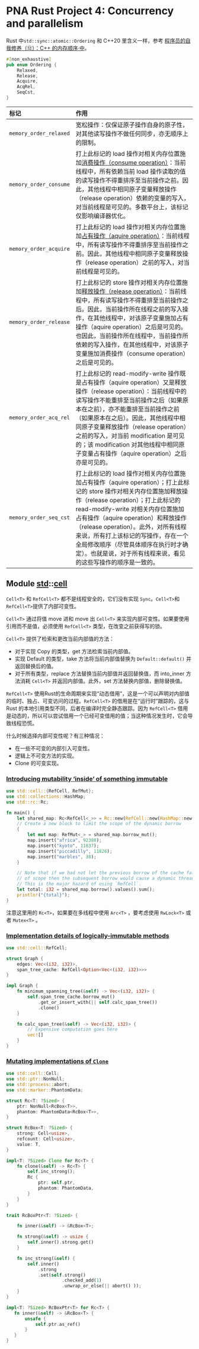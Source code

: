# PNA Rust Project 4: Concurrency and parallelism

Rust 中`std::sync::atomic::Ordering` 和 C++20 里含义一样，参考 [程序员的自我修养（⑫）：C++ 的内存顺序·中](https://liam.page/2021/12/11/memory-order-cpp-02/)。

```rust
#[non_exhaustive]
pub enum Ordering {
    Relaxed,
    Release,
    Acquire,
    AcqRel,
    SeqCst,
}
```

| 标记                   | 作用                                                         |
| :--------------------- | :----------------------------------------------------------- |
| `memory_order_relaxed` | 宽松操作：仅保证原子操作自身的原子性，对其他读写操作不做任何同步，亦无顺序上的限制。 |
| `memory_order_consume` | 打上此标记的 load 操作对相关内存位置施加[消费操作（consume operation）](https://liam.page/2021/06/06/memory-order-cpp-01/#消费操作（consume-operation）)：当前线程中，所有依赖当前 load 操作读取的值的读写操作不得重排序至当前操作之前。因此，其他线程中相同原子变量释放操作（release operation）依赖的变量的写入，对当前线程是可见的。多数平台上，该标记仅影响编译器优化。 |
| `memory_order_acquire` | 打上此标记的 load 操作对相关内存位置施加[占有操作（aquire operation）](https://liam.page/2021/06/06/memory-order-cpp-01/#占有操作（aquire-operation）)：当前线程中，所有读写操作不得重排序至当前操作之前。因此，其他线程中相同原子变量释放操作（release operation）之前的写入，对当前线程是可见的。 |
| `memory_order_release` | 打上此标记的 store 操作对相关内存位置施加[释放操作（release operation）](https://liam.page/2021/06/06/memory-order-cpp-01/#释放操作（release-operation）)：当前线程中，所有读写操作不得重排至当前操作之后。因此，当前操作所在线程之前的写入操作，在其他线程中，对该原子变量施加占有操作（aquire operation）之后是可见的。也因此，当前操作所在线程中，当前操作所依赖的写入操作，在其他线程中，对该原子变量施加消费操作（consume operation）之后是可见的。 |
| `memory_order_acq_rel` | 打上此标记的 read-modify-write 操作既是占有操作（aquire operation）又是释放操作（release operation）：当前线程中的读写操作不能重排至当前操作之后（如果原本在之前），亦不能重排至当前操作之前（如果原本在之后）。因此，其他线程中相同原子变量释放操作（release operation）之前的写入，对当前 modification 是可见的；该 modification 对其他线程中相同原子变量占有操作（aquire operation）之后亦是可见的。 |
| `memory_order_seq_cst` | 打上此标记的 load 操作对相关内存位置施加占有操作（aquire operation）；打上此标记的 store 操作对相关内存位置施加释放操作（release operation）；打上此标记的 read-modify-write 对相关内存位置施加占有操作（aquire operation）和释放操作（release operation）。此外，对所有线程来说，所有打上该标记的写操作，存在一个全局修改顺序（尽管具体顺序在执行时才确定）。也就是说，对于所有线程来说，看见的这些写操作的顺序是一致的。 |

## Module [std](https://doc.rust-lang.org/std/index.html)::[cell](https://doc.rust-lang.org/std/cell/index.html#)

`Cell<T>` 和 `RefCell<T>` 都不是线程安全的，它们没有实现 `Sync`。`Cell<T>`和`RefCell<T>`提供了内部可变性。

`Cell<T>` 通过将值 move 进和 move 出 `Cell<T>` 来实现内部可变性。如果要使用引用而不是值，必须使用 `RefCell<T>` 类型，在改变之前获得写的锁。

`Cell<T>` 提供了检索和更改当前内部值的方法：

* 对于实现 Copy 的类型，get 方法检索当前内部值。
* 实现 Default 的类型，take 方法将当前内部值替换为 `Default::default()` 并返回替换后的值。
* 对于所有类型，replace 方法替换当前内部值并返回替换值，而 into_inner 方法消耗 `Cell<T>` 并返回内部值。此外，set 方法替换内部值，删除替换值。

`RefCell<T>` 使用Rust的生命周期来实现“动态借用”，这是一个可以声明对内部值的临时、独占、可变访问的过程。`RefCell<T>` 的借用是在“运行时”跟踪的，这与 Rust 的本地引用类型不同，后者在编译时完全静态跟踪。因为 `RefCell<T>` 借用是动态的，所以可以尝试借用一个已经可变借用的值；当这种情况发生时，它会导致线程恐慌。

什么时候选择内部可变性呢？有三种情况：

* 在一些不可变的内部引入可变性。
* 逻辑上不可变方法的实现。
* Clone 的可变实现。

### [Introducing mutability ‘inside’ of something immutable](https://doc.rust-lang.org/std/cell/index.html#introducing-mutability-inside-of-something-immutable)

```rust
use std::cell::{RefCell, RefMut};
use std::collections::HashMap;
use std::rc::Rc;

fn main() {
    let shared_map: Rc<RefCell<_>> = Rc::new(RefCell::new(HashMap::new()));
    // Create a new block to limit the scope of the dynamic borrow
    {
        let mut map: RefMut<_> = shared_map.borrow_mut();
        map.insert("africa", 92388);
        map.insert("kyoto", 11837);
        map.insert("piccadilly", 11826);
        map.insert("marbles", 38);
    }

    // Note that if we had not let the previous borrow of the cache fall out
    // of scope then the subsequent borrow would cause a dynamic thread panic.
    // This is the major hazard of using `RefCell`.
    let total: i32 = shared_map.borrow().values().sum();
    println!("{total}");
}
```

注意这里用的 `Rc<T>`，如果要在多线程中使用 `Arc<T>` ，要考虑使用 `RwLock<T>` 或者 `Mutex<T>` 。

### [Implementation details of logically-immutable methods](https://doc.rust-lang.org/std/cell/index.html#implementation-details-of-logically-immutable-methods)

```rust
use std::cell::RefCell;

struct Graph {
    edges: Vec<(i32, i32)>,
    span_tree_cache: RefCell<Option<Vec<(i32, i32)>>>
}

impl Graph {
    fn minimum_spanning_tree(&self) -> Vec<(i32, i32)> {
        self.span_tree_cache.borrow_mut()
            .get_or_insert_with(|| self.calc_span_tree())
            .clone()
    }

    fn calc_span_tree(&self) -> Vec<(i32, i32)> {
        // Expensive computation goes here
        vec![]
    }
}
```

### [Mutating implementations of `Clone`](https://doc.rust-lang.org/std/cell/index.html#mutating-implementations-of-clone)

```rust
use std::cell::Cell;
use std::ptr::NonNull;
use std::process::abort;
use std::marker::PhantomData;

struct Rc<T: ?Sized> {
    ptr: NonNull<RcBox<T>>,
    phantom: PhantomData<RcBox<T>>,
}

struct RcBox<T: ?Sized> {
    strong: Cell<usize>,
    refcount: Cell<usize>,
    value: T,
}

impl<T: ?Sized> Clone for Rc<T> {
    fn clone(&self) -> Rc<T> {
        self.inc_strong();
        Rc {
            ptr: self.ptr,
            phantom: PhantomData,
        }
    }
}

trait RcBoxPtr<T: ?Sized> {

    fn inner(&self) -> &RcBox<T>;

    fn strong(&self) -> usize {
        self.inner().strong.get()
    }

    fn inc_strong(&self) {
        self.inner()
            .strong
            .set(self.strong()
                     .checked_add(1)
                     .unwrap_or_else(|| abort() ));
    }
}

impl<T: ?Sized> RcBoxPtr<T> for Rc<T> {
   fn inner(&self) -> &RcBox<T> {
       unsafe {
           self.ptr.as_ref()
       }
   }
}
```